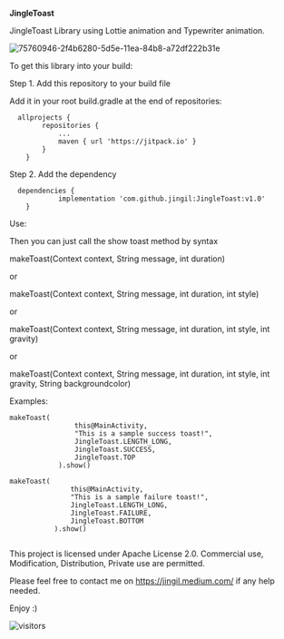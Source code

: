 **JingleToast**

JingleToast Library using Lottie animation and Typewriter animation.

![75760946-2f4b6280-5d5e-11ea-84b8-a72df222b31e](https://user-images.githubusercontent.com/17900470/208828888-4fba69fe-9f48-42d4-9ce6-7923706450b2.png)




To get this library into your build:

Step 1. Add this repository to your build file

Add it in your root build.gradle at the end of repositories:

```
  allprojects {
		repositories {
			...
			maven { url 'https://jitpack.io' }
		}
  	}
``` 
  
Step 2. Add the dependency
```
  dependencies {
	        implementation 'com.github.jingil:JingleToast:v1.0'
	}
```



Use:

Then you can just call the show toast method by syntax

makeToast(Context context, String message, int duration) 

or

makeToast(Context context, String message, int duration, int style)

or

makeToast(Context context, String message, int duration, int style, int gravity)

or

makeToast(Context context, String message, int duration, int style, int gravity, String backgroundcolor)


Examples:
```
makeToast(
                this@MainActivity,
                "This is a sample success toast!",
                JingleToast.LENGTH_LONG,
                JingleToast.SUCCESS,
                JingleToast.TOP
            ).show()
 ```
 
 ```
 makeToast(
                this@MainActivity,
                "This is a sample failure toast!",
                JingleToast.LENGTH_LONG,
                JingleToast.FAILURE,
                JingleToast.BOTTOM
            ).show()
     
```


This project is licensed under Apache License 2.0. Commercial use, Modification, Distribution, Private use are permitted.

Please feel free to contact me on https://jingil.medium.com/ if any help needed.



Enjoy :)

![visitors](https://visitor-badge.glitch.me/badge?page_id=jingil.JingleToast)
